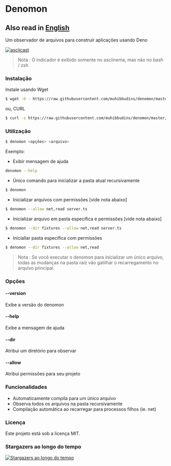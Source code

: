 # Denomon

## Also read in [English](https://github.com/muhibbudins/denomon/blob/master/README.md) 

Um observador de arquivos para construir aplicações usando Deno

[![asciicast](https://asciinema.org/a/kkoeCdKB5bKgCLY7XzHsmbFZy.png)](https://asciinema.org/a/kkoeCdKB5bKgCLY7XzHsmbFZy)

> Nota : O indicador é exibido somente no asciinema, mas não no bash / zsh

### Instalação

Instale usando Wget

```bash
$ wget -O - https://raw.githubusercontent.com/muhibbudins/denomon/master/install.sh | sh
```

ou, CURL
```bash
$ curl -s https://raw.githubusercontent.com/muhibbudins/denomon/master/install.sh | sh
```

### Utilização

```bash
$ denomon <opções> <arquivo>
```

Exemplo:

- Exibir mensagem de ajuda

```bash
denomon --help
```

- Único comando para inicializar a pasta atual recursivamente

```bash
$ denomon
```

- Inicializar arquivos com permissões [vide nota abaixo]

```bash
$ denomon --allow net,read server.ts
```

- Inicializar arquivo em pasta específica e permissões [vide nota abaixo]

```bash
$ denomon --dir fixtures --allow net,read server.ts
```

- Inicialiar pasta específica com permissões

```bash
$ denomon --dir fixtures --allow net,read
```

> Nota : Se você executar o denomon para inicializar um único arquivo, todas as mudanças na pasta raíz vão gatilhar o recarregamento no arquivo principal.


### Opções

#### --version

Exibe a versão do denomon

#### --help

Exibe a mensagem de ajuda

#### --dir

Atribui um diretório para observar

#### --allow

Atribui permissões para seu projeto

### Funcionalidades

- Automaticamente compila para um único arquivo
- Observa todos os arquivos na pasta recursivamente
- Compilação automática ao recarregar para processos filhos (ie. net)

### Licença

Este projeto está sob a licença MIT.

### Stargazers ao longo do tempo

[![Stargazers ao longo do tempo](https://starchart.cc/muhibbudins/denomon.svg)](https://starchart.cc/muhibbudins/denomon)
      